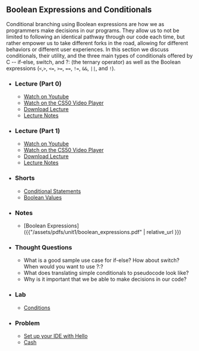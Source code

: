 ## Boolean Expressions and Conditionals

Conditional branching using Boolean expressions are how we as programmers make decisions in our programs. They allow us to not be limited to following an identical pathway through our code each time, but rather empower us to take different forks in the road, allowing for different behaviors or different user experiences. In this section we discuss conditionals, their utility, and the three main types of conditionals offered by C -- if-else, switch, and ?: (the ternary operator) as well as the Boolean expressions (`<`,`>`, `<=`, `>=`, `==`, `!=`, `&&`, `||`, and `!`).

- ### Lecture (Part 0)
  - <a href="https://www.youtube.com/embed/EApk15pCIEA?start=348&end=468" target="_blank">Watch on Youtube</a>
  - <a href="https://video.cs50.net/2017/fall/lectures/1?t=5m48s" target="_blank">Watch on the CS50 Video Player</a>
  - <a href="http://cdn.cs50.net/2017/fall/lectures/1/lecture1-720p.mp4?download" target="_blank">Download Lecture</a>
  - <a href="https://docs.cs50.net/2017/fall/notes/1/lecture1.html#c" target="_blank">Lecture Notes</a>

- ### Lecture (Part 1)
  - <a href="https://www.youtube.com/embed/EApk15pCIEA?start=3367&end=4151" target="_blank">Watch on Youtube</a>
  - <a href="https://video.cs50.net/2017/fall/lectures/1?t=56m7s" target="_blank">Watch on the CS50 Video Player</a>
  - <a href="http://cdn.cs50.net/2017/fall/lectures/1/lecture1-720p.mp4?download" target="_blank">Download Lecture</a>
  - <a href="https://docs.cs50.net/2017/fall/notes/1/lecture1.html#functions" target="_blank">Lecture Notes</a>

- ### Shorts
  - <a href="https://www.youtube.com/embed/1wsaV5nVC7g" target="_blank">Conditional Statements</a>
  - <a href="https://www.youtube.com/embed/M058skV1iL0" target="_blank">Boolean Values</a>

- ### Notes
  - [Boolean Expressions]({{"/assets/pdfs/unit1/boolean_expressions.pdf" | relative_url }})

- ### Thought Questions
  - What is a good sample use case for if-else? How about switch? When would you want to use ?:?
  - What does translating simple conditionals to pseudocode look like?
  - Why is it important that we be able to make decisions in our code?
  
- ### Lab
  - <a href="https://lab.cs50.io/Candib80/cs50labs/c/conditions/" target="_blank">Conditions</a>

- ### Problem
  - <a href="https://docs.cs50.net/2018/ap/problems/hello/hello.html#getting-started" target="_blank">Set up your IDE with Hello</a>
  - <a href="https://docs.cs50.net/2018/ap/problems/cash/cash.html" target="_blank">Cash</a>
